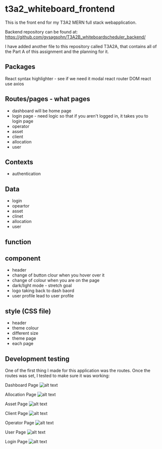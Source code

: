 # t3a2_whiteboard_frontend
This is the front end for my T3A2 MERN full stack webapplication. 

Backend repository can be found at:
https://github.com/gysagsohn/T3A2B_whiteboardscheduler_backend/

I have added another file to this repository called T3A2A, that contains all of the Part A of this assignment and the planning for it.

## Packages
React
syntax highlighter - see if we need it
modal 
react router DOM
react use
axios


## Routes/pages - what pages
- dashboard will be home page
- login page - need logic so that if you aren't logged in, it takes you to login page
- operator
- asset
- client
- allocation 
- user

## Contexts

- authentication 

## Data
- login
- opeartor
- asset 
- clinet
- allocation 
- user

## function


## component  
- header
- change of button clour when you hover over it
- change of colour when you are on the page 
- dark/light mode - stretch goal
- logo taking back to dash baord
- user profile lead to user profile

## style (CSS file)
- header
- theme colour
- different size
- theme page
- each page

## Development testing

One of the first thing I made for this application was the routes. Once the routes was set, I tested to make sure it was working: 

Dashboard Page
![alt text](<rsources/T3A2/PartB/Development Testing/frontend/route testing/Dashboard testing.png>)

Allocation Page
![alt text](<rsources/T3A2/PartB/Development Testing/frontend/route testing/Allocation Page Testing.png>)

Asset Page
![alt text](<rsources/T3A2/PartB/Development Testing/frontend/route testing/Asset Page testing.png>)

Client Page
![alt text](<rsources/T3A2/PartB/Development Testing/frontend/route testing/client page testing.png>)

Operator Page
![alt text](<rsources/T3A2/PartB/Development Testing/frontend/route testing/Opeartor page testing.png>)

User Page
![alt text](<rsources/T3A2/PartB/Development Testing/frontend/route testing/User Page Testing.png>)

Login Page
![alt text](<rsources/T3A2/PartB/Development Testing/frontend/route testing/Login Page testing.png>)